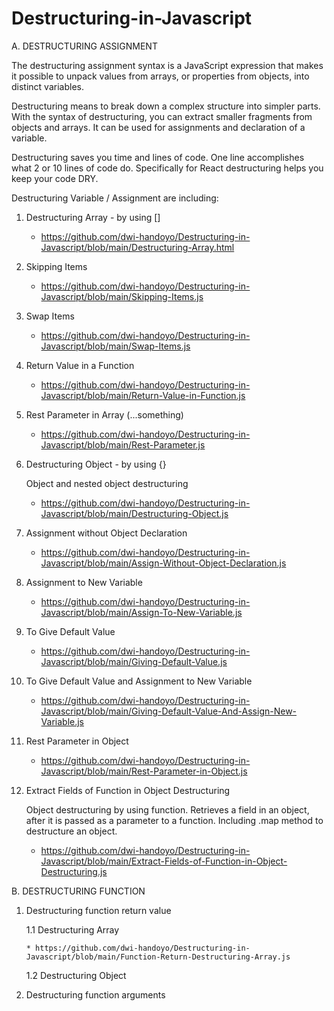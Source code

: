 # Destructuring-in-Javascript

A. DESTRUCTURING ASSIGNMENT

The destructuring assignment syntax is a JavaScript expression that makes it possible to unpack values from arrays, or properties from objects, into distinct variables.

Destructuring means to break down a complex structure into simpler parts. With the syntax of destructuring, you can extract smaller fragments from objects and arrays. It can be used for assignments and declaration of a variable.

Destructuring saves you time and lines of code. One line accomplishes what 2 or 10 lines of code do. Specifically for React destructuring helps you keep your code DRY.

Destructuring Variable / Assignment are including:

1. Destructuring Array - by using []

   * https://github.com/dwi-handoyo/Destructuring-in-Javascript/blob/main/Destructuring-Array.html

2. Skipping Items

   * https://github.com/dwi-handoyo/Destructuring-in-Javascript/blob/main/Skipping-Items.js

3. Swap Items

   * https://github.com/dwi-handoyo/Destructuring-in-Javascript/blob/main/Swap-Items.js

4. Return Value in a Function

   * https://github.com/dwi-handoyo/Destructuring-in-Javascript/blob/main/Return-Value-in-Function.js

5. Rest Parameter in Array (...something)

   * https://github.com/dwi-handoyo/Destructuring-in-Javascript/blob/main/Rest-Parameter.js

6. Destructuring Object - by using {}

   Object and nested object destructuring
   
   * https://github.com/dwi-handoyo/Destructuring-in-Javascript/blob/main/Destructuring-Object.js

7. Assignment without Object Declaration

   * https://github.com/dwi-handoyo/Destructuring-in-Javascript/blob/main/Assign-Without-Object-Declaration.js

8. Assignment to New Variable

   * https://github.com/dwi-handoyo/Destructuring-in-Javascript/blob/main/Assign-To-New-Variable.js

9. To Give Default Value

   * https://github.com/dwi-handoyo/Destructuring-in-Javascript/blob/main/Giving-Default-Value.js

10. To Give Default Value and Assignment to New Variable

    * https://github.com/dwi-handoyo/Destructuring-in-Javascript/blob/main/Giving-Default-Value-And-Assign-New-Variable.js

11. Rest Parameter in Object

    * https://github.com/dwi-handoyo/Destructuring-in-Javascript/blob/main/Rest-Parameter-in-Object.js

12. Extract Fields of Function in Object Destructuring 

    Object destructuring by using function. Retrieves a field in an object, after it is passed as a parameter to a function. 
    Including .map method to destructure an object.
    
    * https://github.com/dwi-handoyo/Destructuring-in-Javascript/blob/main/Extract-Fields-of-Function-in-Object-Destructuring.js
    
B. DESTRUCTURING FUNCTION

1. Destructuring function return value

   1.1 Destructuring Array
   
       * https://github.com/dwi-handoyo/Destructuring-in-Javascript/blob/main/Function-Return-Destructuring-Array.js
   
   1.2 Destructuring Object
 
2. Destructuring function arguments
 


